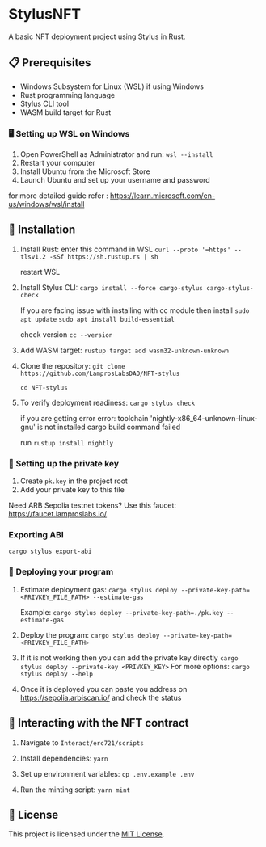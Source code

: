# StylusNFT

A basic NFT deployment project using Stylus in Rust.

## 📋 Prerequisites

- Windows Subsystem for Linux (WSL) if using Windows
- Rust programming language
- Stylus CLI tool
- WASM build target for Rust

### 🖥️ Setting up WSL on Windows

1. Open PowerShell as Administrator and run:
   `wsl --install`
2. Restart your computer
3. Install Ubuntu from the Microsoft Store
4. Launch Ubuntu and set up your username and password

for more detailed guide refer : https://learn.microsoft.com/en-us/windows/wsl/install

## 🚀 Installation

1. Install Rust:
   enter this command in WSL
   `curl --proto '=https' --tlsv1.2 -sSf https://sh.rustup.rs | sh`

   restart WSL

2. Install Stylus CLI:
   `cargo install --force cargo-stylus cargo-stylus-check`

   If you are facing issue with installing with cc module then install
   `sudo apt update`
   `sudo apt install build-essential`

   check version
   `cc --version`

3. Add WASM target:
   `rustup target add wasm32-unknown-unknown`

4. Clone the repository:
   `git clone https://github.com/LamprosLabsDAO/NFT-stylus`

   `cd NFT-stylus`

5. To verify deployment readiness:
   `cargo stylus check`

   if you are getting error
   error: toolchain 'nightly-x86_64-unknown-linux-gnu' is not installed
   cargo build command failed

   run
   `rustup install nightly`

### 🔑 Setting up the private key

1. Create `pk.key` in the project root
2. Add your private key to this file

Need ARB Sepolia testnet tokens? Use this faucet: https://faucet.lamproslabs.io/

### Exporting ABI

`cargo stylus export-abi`

### 🚀 Deploying your program

1. Estimate deployment gas:
   `cargo stylus deploy --private-key-path=<PRIVKEY_FILE_PATH> --estimate-gas`

   Example:
   `cargo stylus deploy --private-key-path=./pk.key --estimate-gas`

2. Deploy the program:
   `cargo stylus deploy --private-key-path=<PRIVKEY_FILE_PATH>`

3. If it is not working then you can add the private key directly
   `cargo stylus deploy --private-key <PRIVKEY_KEY>`
   For more options:
   `cargo stylus deploy --help`

4. Once it is deployed you can paste you address on https://sepolia.arbiscan.io/ and check the status

## 🎨 Interacting with the NFT contract

1. Navigate to `Interact/erc721/scripts`

2. Install dependencies:
   `yarn`

3. Set up environment variables:
   `cp .env.example .env`

4. Run the minting script:
   `yarn mint`

## 📄 License

This project is licensed under the [MIT License](LICENSE).
